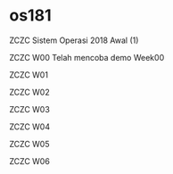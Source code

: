 # os181
ZCZC Sistem Operasi 2018 Awal (1)

ZCZC W00 Telah mencoba demo Week00

ZCZC W01

ZCZC W02

ZCZC W03

ZCZC W04

ZCZC W05

ZCZC W06

